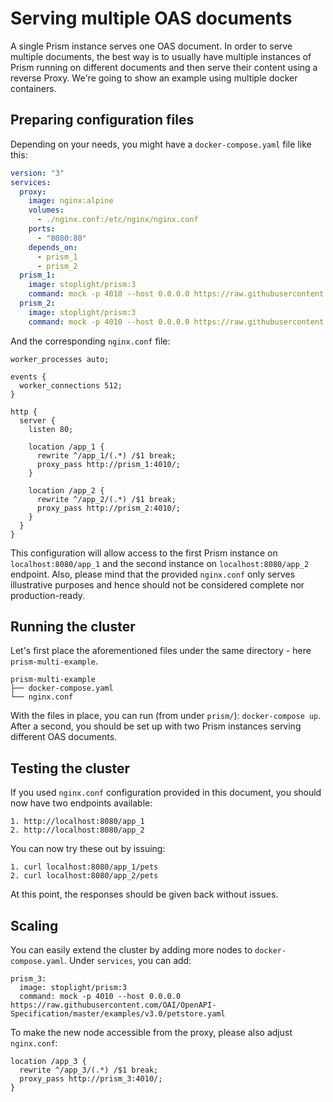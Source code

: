 # Serving multiple OAS documents

A single Prism instance serves one OAS document.
In order to serve multiple documents, the best way is to usually have multiple instances of Prism running on different documents and then serve their content using a reverse Proxy. We're going to show an example using multiple docker containers.

## Preparing configuration files

Depending on your needs, you might have a `docker-compose.yaml` file like this:

```yaml
version: "3"
services:
  proxy:
    image: nginx:alpine
    volumes:
      - ./nginx.conf:/etc/nginx/nginx.conf
    ports:
      - "8080:80"
    depends_on:
      - prism_1
      - prism_2
  prism_1:
    image: stoplight/prism:3
    command: mock -p 4010 --host 0.0.0.0 https://raw.githubusercontent.com/OAI/OpenAPI-Specification/master/examples/v2.0/yaml/petstore.yaml
  prism_2:
    image: stoplight/prism:3
    command: mock -p 4010 --host 0.0.0.0 https://raw.githubusercontent.com/OAI/OpenAPI-Specification/master/examples/v3.0/petstore.yaml
```

And the corresponding `nginx.conf` file:

```
worker_processes auto;

events {
  worker_connections 512;
}

http {
  server {
    listen 80;

    location /app_1 {
      rewrite ^/app_1/(.*) /$1 break;
      proxy_pass http://prism_1:4010/;
    }

    location /app_2 {
      rewrite ^/app_2/(.*) /$1 break;
      proxy_pass http://prism_2:4010/;
    }
  }
}
```

This configuration will allow access to the first Prism instance on `localhost:8080/app_1` and the second instance on `localhost:8080/app_2` endpoint.
Also, please mind that the provided `nginx.conf` only serves illustrative purposes and hence should not be considered complete nor production-ready.

## Running the cluster

Let's first place the aforementioned files under the same directory - here `prism-multi-example`.

```
prism-multi-example
├── docker-compose.yaml
└── nginx.conf
```

With the files in place, you can run (from under `prism/`): `docker-compose up`.
After a second, you should be set up with two Prism instances serving different OAS documents.

## Testing the cluster

If you used `nginx.conf` configuration provided in this document, you should now have two endpoints available:

```
1. http://localhost:8080/app_1
2. http://localhost:8080/app_2
```

You can now try these out by issuing:

```
1. curl localhost:8080/app_1/pets
2. curl localhost:8080/app_2/pets
```

At this point, the responses should be given back without issues.

## Scaling

You can easily extend the cluster by adding more nodes to `docker-compose.yaml`.
Under `services`, you can add:

```
prism_3:
  image: stoplight/prism:3
  command: mock -p 4010 --host 0.0.0.0 https://raw.githubusercontent.com/OAI/OpenAPI-Specification/master/examples/v3.0/petstore.yaml
```

To make the new node accessible from the proxy, please also adjust `nginx.conf`:

```
location /app_3 {
  rewrite ^/app_3/(.*) /$1 break;
  proxy_pass http://prism_3:4010/;
}
```
